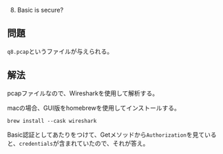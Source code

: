 8. Basic is secure?

## 問題

`q8.pcap`というファイルが与えられる。

## 解法

pcapファイルなので、Wiresharkを使用して解析する。

macの場合、GUI版をhomebrewを使用してインストールする。

```
brew install --cask wireshark
```

Basic認証としてあたりをつけて、Getメソッドから`Authorization`を見ていると、`credentials`が含まれていたので、それが答え。